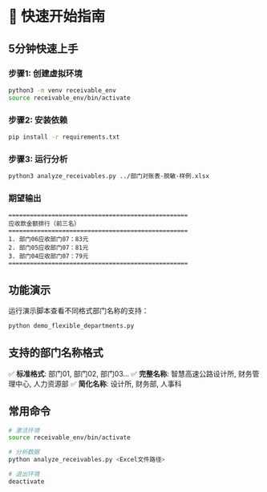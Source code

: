 # 🚀 快速开始指南

## 5分钟快速上手

### 步骤1: 创建虚拟环境
```bash
python3 -m venv receivable_env
source receivable_env/bin/activate
```

### 步骤2: 安装依赖
```bash
pip install -r requirements.txt
```

### 步骤3: 运行分析
```bash
python3 analyze_receivables.py ../部门对账表-脱敏-样例.xlsx
```

### 期望输出
```
==================================================
应收款金额排行（前三名）
==================================================
1. 部门06应收部门07：83元
2. 部门05应收部门07：81元
3. 部门04应收部门07：79元
==================================================
```

## 功能演示

运行演示脚本查看不同格式部门名称的支持：

```bash
python demo_flexible_departments.py
```

## 支持的部门名称格式

✅ **标准格式**: 部门01, 部门02, 部门03...
✅ **完整名称**: 智慧高速公路设计所, 财务管理中心, 人力资源部
✅ **简化名称**: 设计所, 财务部, 人事科

## 常用命令

```bash
# 激活环境
source receivable_env/bin/activate

# 分析数据
python analyze_receivables.py <Excel文件路径>

# 退出环境
deactivate
``` 